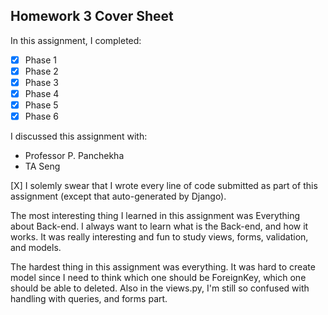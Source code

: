 Homework 3 Cover Sheet
----------------------

In this assignment, I completed:

- [X] Phase 1
- [X] Phase 2
- [X] Phase 3
- [X] Phase 4
- [X] Phase 5
- [X] Phase 6

I discussed this assignment with:

- Professor P. Panchekha 
- TA Seng

[X] I solemly swear that I wrote every line of code submitted as part
of this assignment (except that auto-generated by Django).

The most interesting thing I learned in this assignment was Everything about Back-end. I always want to learn what is the Back-end, and how it works. It was really interesting and fun to study views, forms, validation, and models.

The hardest thing in this assignment was everything. It was hard to create model since I need to think which one should be ForeignKey, which one should be able to deleted. Also in the views.py, I'm still so confused with handling with queries, and forms part.